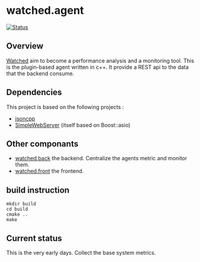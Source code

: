 # watched.agent
[![Status](https://travis-ci.org/sebt3/watched.agent.svg?branch=master)](https://travis-ci.org/sebt3/watched.agent)
## Overview
[Watched](https://sebt3.github.io/watched/) aim to become a performance analysis and a monitoring tool.
This is the plugin-based agent written in c++. It provide a REST api to the data that the backend consume.

## Dependencies
This project is based on the following projects :
* [jsoncpp](https://github.com/open-source-parsers/jsoncpp)
* [SimpleWebServer](https://github.com/eidheim/Simple-Web-Server) (itself based on Boost::asio)

## Other componants
* [watched.back](https://github.com/sebt3/watched.back) the backend. Centralize the agents metric and monitor them.
* [watched.front](https://github.com/sebt3/watched.front) the frontend. 

## build instruction
    mkdir build
    cd build
    cmake ..
    make

## Current status
This is the very early days.
Collect the base system metrics.
